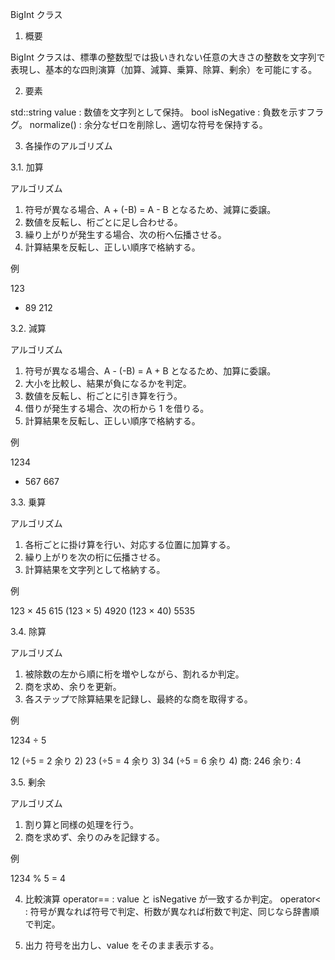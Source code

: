 BigInt クラス

1. 概要

BigInt クラスは、標準の整数型では扱いきれない任意の大きさの整数を文字列で表現し、基本的な四則演算（加算、減算、乗算、除算、剰余）を可能にする。


2. 要素

std::string value : 数値を文字列として保持。
bool isNegative : 負数を示すフラグ。
normalize() : 余分なゼロを削除し、適切な符号を保持する。


3. 各操作のアルゴリズム

3.1. 加算

アルゴリズム

1. 符号が異なる場合、A + (-B) = A - B となるため、減算に委譲。
2. 数値を反転し、桁ごとに足し合わせる。
3. 繰り上がりが発生する場合、次の桁へ伝播させる。
4. 計算結果を反転し、正しい順序で格納する。

例

  123
+  89
  212

3.2. 減算

アルゴリズム

1. 符号が異なる場合、A - (-B) = A + B となるため、加算に委譲。
2. 大小を比較し、結果が負になるかを判定。
3. 数値を反転し、桁ごとに引き算を行う。
4. 借りが発生する場合、次の桁から 1 を借りる。
5. 計算結果を反転し、正しい順序で格納する。

例

  1234
-  567
   667

3.3. 乗算

アルゴリズム

1. 各桁ごとに掛け算を行い、対応する位置に加算する。
2. 繰り上がりを次の桁に伝播させる。
3. 計算結果を文字列として格納する。

例

   123
×  45
   615  (123 × 5)
  4920  (123 × 40)
  5535

3.4. 除算

アルゴリズム

1. 被除数の左から順に桁を増やしながら、割れるか判定。
2. 商を求め、余りを更新。
3. 各ステップで除算結果を記録し、最終的な商を取得する。

例

 1234 ÷ 5

  12 (÷5 = 2 余り 2)
  23 (÷5 = 4 余り 3)
  34 (÷5 = 6 余り 4)
  商: 246 余り: 4

3.5. 剰余

アルゴリズム

1. 割り算と同様の処理を行う。
2. 商を求めず、余りのみを記録する。

例

 1234 % 5 = 4

4. 比較演算
operator== : value と isNegative が一致するか判定。
operator< : 符号が異なれば符号で判定、桁数が異なれば桁数で判定、同じなら辞書順で判定。

5. 出力
符号を出力し、value をそのまま表示する。


